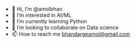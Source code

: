- 👋 Hi, I’m @amolbhan
- 👀 I’m interested in AI/ML
- 🌱 I’m currently learning Python
- 💞️ I’m looking to collaborate on Data science
- 📫 How to reach me bhandargeamol@gmail.com

<!---
amolbhan/amolbhan is a ✨ special ✨ repository because its `README.md` (this file) appears on your GitHub profile.
You can click the Preview link to take a look at your changes.
--->
